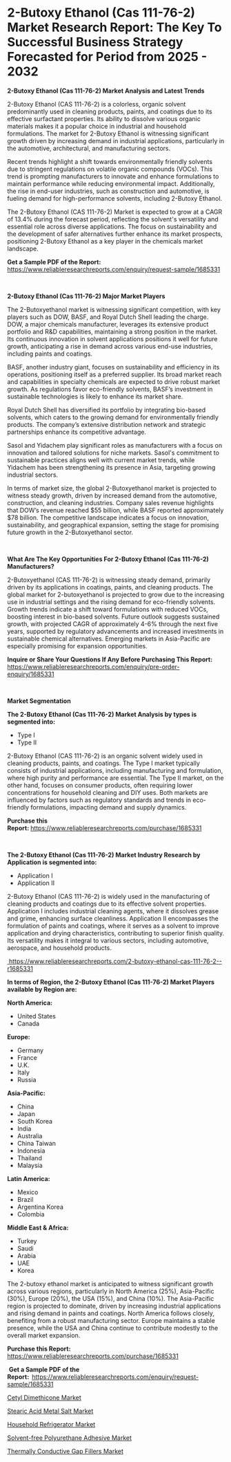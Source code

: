 <p><h1>2-Butoxy Ethanol (Cas 111-76-2) Market Research Report: The Key To Successful Business Strategy Forecasted for Period from 2025 - 2032</h1></p><p><strong>2-Butoxy Ethanol (Cas 111-76-2) Market Analysis and Latest Trends</strong></p>
<p><p>2-Butoxy Ethanol (CAS 111-76-2) is a colorless, organic solvent predominantly used in cleaning products, paints, and coatings due to its effective surfactant properties. Its ability to dissolve various organic materials makes it a popular choice in industrial and household formulations. The market for 2-Butoxy Ethanol is witnessing significant growth driven by increasing demand in industrial applications, particularly in the automotive, architectural, and manufacturing sectors.</p><p>Recent trends highlight a shift towards environmentally friendly solvents due to stringent regulations on volatile organic compounds (VOCs). This trend is prompting manufacturers to innovate and enhance formulations to maintain performance while reducing environmental impact. Additionally, the rise in end-user industries, such as construction and automotive, is fueling demand for high-performance solvents, including 2-Butoxy Ethanol.</p><p>The 2-Butoxy Ethanol (CAS 111-76-2) Market is expected to grow at a CAGR of 13.4% during the forecast period, reflecting the solvent's versatility and essential role across diverse applications. The focus on sustainability and the development of safer alternatives further enhance its market prospects, positioning 2-Butoxy Ethanol as a key player in the chemicals market landscape.</p></p>
<p><strong>Get a Sample PDF of the Report:&nbsp;</strong> <a href="https://www.reliableresearchreports.com/enquiry/request-sample/1685331?utm_campaign=9&utm_medium=2&utm_source=Github&utm_content=ia&utm_term=26032025&utm_id=2-butoxy-ethanol-cas-111-76-2">https://www.reliableresearchreports.com/enquiry/request-sample/1685331</a></p>
<p>&nbsp;</p>
<p><strong>2-Butoxy Ethanol (Cas 111-76-2) Major Market Players</strong></p>
<p><p>The 2-Butoxyethanol market is witnessing significant competition, with key players such as DOW, BASF, and Royal Dutch Shell leading the charge. DOW, a major chemicals manufacturer, leverages its extensive product portfolio and R&D capabilities, maintaining a strong position in the market. Its continuous innovation in solvent applications positions it well for future growth, anticipating a rise in demand across various end-use industries, including paints and coatings.</p><p>BASF, another industry giant, focuses on sustainability and efficiency in its operations, positioning itself as a preferred supplier. Its broad market reach and capabilities in specialty chemicals are expected to drive robust market growth. As regulations favor eco-friendly solvents, BASF’s investment in sustainable technologies is likely to enhance its market share.</p><p>Royal Dutch Shell has diversified its portfolio by integrating bio-based solvents, which caters to the growing demand for environmentally friendly products. The company’s extensive distribution network and strategic partnerships enhance its competitive advantage. </p><p>Sasol and Yidachem play significant roles as manufacturers with a focus on innovation and tailored solutions for niche markets. Sasol's commitment to sustainable practices aligns well with current market trends, while Yidachem has been strengthening its presence in Asia, targeting growing industrial sectors.</p><p>In terms of market size, the global 2-Butoxyethanol market is projected to witness steady growth, driven by increased demand from the automotive, construction, and cleaning industries. Company sales revenue highlights that DOW’s revenue reached $55 billion, while BASF reported approximately $78 billion. The competitive landscape indicates a focus on innovation, sustainability, and geographical expansion, setting the stage for promising future growth in the 2-Butoxyethanol sector.</p></p>
<p>&nbsp;</p>
<p><strong>What Are The Key Opportunities For 2-Butoxy Ethanol (Cas 111-76-2) Manufacturers?</strong></p>
<p><p>2-Butoxyethanol (CAS 111-76-2) is witnessing steady demand, primarily driven by its applications in coatings, paints, and cleaning products. The global market for 2-butoxyethanol is projected to grow due to the increasing use in industrial settings and the rising demand for eco-friendly solvents. Growth trends indicate a shift toward formulations with reduced VOCs, boosting interest in bio-based solvents. Future outlook suggests sustained growth, with projected CAGR of approximately 4-6% through the next five years, supported by regulatory advancements and increased investments in sustainable chemical alternatives. Emerging markets in Asia-Pacific are especially promising for expansion opportunities.</p></p>
<p><strong>Inquire or Share Your Questions If Any Before Purchasing This Report:</strong> <a href="https://www.reliableresearchreports.com/enquiry/pre-order-enquiry/1685331?utm_campaign=9&utm_medium=2&utm_source=Github&utm_content=ia&utm_term=26032025&utm_id=2-butoxy-ethanol-cas-111-76-2">https://www.reliableresearchreports.com/enquiry/pre-order-enquiry/1685331</a></p>
<p>&nbsp;</p>
<p><strong>Market Segmentation</strong></p>
<p><strong>The 2-Butoxy Ethanol (Cas 111-76-2) Market Analysis by types is segmented into:</strong></p>
<p><ul><li>Type I</li><li>Type II</li></ul></p>
<p><p>2-Butoxy Ethanol (CAS 111-76-2) is an organic solvent widely used in cleaning products, paints, and coatings. The Type I market typically consists of industrial applications, including manufacturing and formulation, where high purity and performance are essential. The Type II market, on the other hand, focuses on consumer products, often requiring lower concentrations for household cleaning and DIY uses. Both markets are influenced by factors such as regulatory standards and trends in eco-friendly formulations, impacting demand and supply dynamics.</p></p>
<p><strong>Purchase this Report:&nbsp;</strong><a href="https://www.reliableresearchreports.com/purchase/1685331?utm_campaign=9&utm_medium=2&utm_source=Github&utm_content=ia&utm_term=26032025&utm_id=2-butoxy-ethanol-cas-111-76-2">https://www.reliableresearchreports.com/purchase/1685331</a></p>
<p>&nbsp;</p>
<p><strong>The 2-Butoxy Ethanol (Cas 111-76-2) Market Industry Research by Application is segmented into:</strong></p>
<p><ul><li>Application I</li><li>Application II</li></ul></p>
<p><p>2-Butoxy Ethanol (CAS 111-76-2) is widely used in the manufacturing of cleaning products and coatings due to its effective solvent properties. Application I includes industrial cleaning agents, where it dissolves grease and grime, enhancing surface cleanliness. Application II encompasses the formulation of paints and coatings, where it serves as a solvent to improve application and drying characteristics, contributing to superior finish quality. Its versatility makes it integral to various sectors, including automotive, aerospace, and household products.</p></p>
<p><a href="https://www.reliableresearchreports.com/2-butoxy-ethanol-cas-111-76-2--r1685331?utm_campaign=9&utm_medium=2&utm_source=Github&utm_content=ia&utm_term=26032025&utm_id=2-butoxy-ethanol-cas-111-76-2">&nbsp;https://www.reliableresearchreports.com/2-butoxy-ethanol-cas-111-76-2--r1685331</a></p>
<p><strong>In terms of Region, the 2-Butoxy Ethanol (Cas 111-76-2) Market Players available by Region are:</strong></p>
<p>
    <p> <strong> North America: </strong>
        <ul>
            <li>United States</li>
            <li>Canada</li>
        </ul>
        </p> 
    <p> <strong> Europe: </strong>
        <ul>
            <li>Germany</li>
            <li>France</li>
            <li>U.K.</li>
            <li>Italy</li>
            <li>Russia</li>
        </ul>
        </p> 
    <p> <strong> Asia-Pacific: </strong>
        <ul>
            <li>China</li>
            <li>Japan</li>
            <li>South Korea</li>
            <li>India</li>
            <li>Australia</li>
            <li>China Taiwan</li>
            <li>Indonesia</li>
            <li>Thailand</li>
            <li>Malaysia</li>
        </ul>
        </p> 
    <p> <strong> Latin America: </strong>
        <ul>
            <li>Mexico</li>
            <li>Brazil</li>
            <li>Argentina Korea</li>
            <li>Colombia</li>
        </ul>
        </p> 
    <p> <strong> Middle East & Africa: </strong>
        <ul>
            <li>Turkey</li>
            <li>Saudi</li>
            <li>Arabia</li>
            <li>UAE</li>
            <li>Korea</li>
        </ul>
    </p>
    </p>
<p><p>The 2-butoxy ethanol market is anticipated to witness significant growth across various regions, particularly in North America (25%), Asia-Pacific (30%), Europe (20%), the USA (15%), and China (10%). The Asia-Pacific region is projected to dominate, driven by increasing industrial applications and rising demand in paints and coatings. North America follows closely, benefiting from a robust manufacturing sector. Europe maintains a stable presence, while the USA and China continue to contribute modestly to the overall market expansion.</p></p>
<p><strong>Purchase this Report: </strong><a href="https://www.reliableresearchreports.com/purchase/1685331?utm_campaign=9&utm_medium=2&utm_source=Github&utm_content=ia&utm_term=26032025&utm_id=2-butoxy-ethanol-cas-111-76-2">https://www.reliableresearchreports.com/purchase/1685331</a></p>
<p>&nbsp;<strong>Get a Sample PDF of the Report:&nbsp;&nbsp;</strong><a href="https://www.reliableresearchreports.com/enquiry/request-sample/1685331?utm_campaign=9&utm_medium=2&utm_source=Github&utm_content=ia&utm_term=26032025&utm_id=2-butoxy-ethanol-cas-111-76-2">https://www.reliableresearchreports.com/enquiry/request-sample/1685331</a></p>
<p><strong></strong></p>
<p><p><a href="https://github.com/azetehhasle/Market-Research-Report-List-1/blob/main/cetyl-dimethicone-market.md?utm_campaign=9&utm_medium=2&utm_source=Github&utm_content=ia&utm_term=26032025&utm_id=2-butoxy-ethanol-cas-111-76-2">Cetyl Dimethicone Market</a></p><p><a href="https://github.com/ogbadujonito22/Market-Research-Report-List-1/blob/main/stearic-acid-metal-salt-market.md?utm_campaign=9&utm_medium=2&utm_source=Github&utm_content=ia&utm_term=26032025&utm_id=2-butoxy-ethanol-cas-111-76-2">Stearic Acid Metal Salt Market</a></p><p><a href="https://github.com/dovbusmrking/Market-Research-Report-List-1/blob/main/household-refrigerator-market.md?utm_campaign=9&utm_medium=2&utm_source=Github&utm_content=ia&utm_term=26032025&utm_id=2-butoxy-ethanol-cas-111-76-2">Household Refrigerator Market</a></p><p><a href="https://github.com/ghimergela93/Market-Research-Report-List-1/blob/main/solvent-free-polyurethane-adhesive-market.md?utm_campaign=9&utm_medium=2&utm_source=Github&utm_content=ia&utm_term=26032025&utm_id=2-butoxy-ethanol-cas-111-76-2">Solvent-free Polyurethane Adhesive Market</a></p><p><a href="https://github.com/knipsfilip8f/Market-Research-Report-List-1/blob/main/thermally-conductive-gap-fillers-market.md?utm_campaign=9&utm_medium=2&utm_source=Github&utm_content=ia&utm_term=26032025&utm_id=2-butoxy-ethanol-cas-111-76-2">Thermally Conductive Gap Fillers Market</a></p></p>